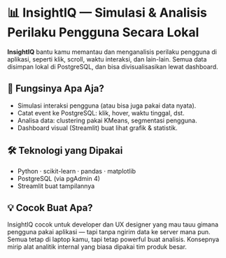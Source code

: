 # 📊 InsightIQ — Simulasi & Analisis Perilaku Pengguna Secara Lokal

**InsightIQ** bantu kamu memantau dan menganalisis perilaku pengguna di aplikasi, seperti klik, scroll, waktu interaksi, dan lain-lain. Semua data disimpan lokal di PostgreSQL, dan bisa divisualisasikan lewat dashboard.

## 🔧 Fungsinya Apa Aja?

- Simulasi interaksi pengguna (atau bisa juga pakai data nyata).
- Catat event ke PostgreSQL: klik, hover, waktu tinggal, dst.
- Analisa data: clustering pakai KMeans, segmentasi pengguna.
- Dashboard visual (Streamlit) buat lihat grafik & statistik.

## 🛠 Teknologi yang Dipakai

- Python · scikit-learn · pandas · matplotlib
- PostgreSQL (via pgAdmin 4)
- Streamlit buat tampilannya

## 💡 Cocok Buat Apa?

InsightIQ cocok untuk developer dan UX designer yang mau tauu gimana pengguna pakai aplikasi — tapi tanpa ngirim data ke server mana pun. Semua tetap di laptop kamu, tapi tetap powerful buat analisis. Konsepnya mirip alat analitik internal yang biasa dipakai tim produk besar.
